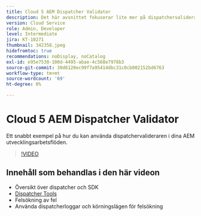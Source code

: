 ```yaml
---
title: Cloud 5 AEM Dispatcher Validator
description: Det här avsnittet fokuserar lite mer på dispatchervalideraren och de enheter som den erbjuder.
version: Cloud Service
role: Admin, Developer
level: Intermediate
jira: KT-10271
thumbnail: 342358.jpeg
hidefromtoc: true
recommendations: noDisplay, noCatalog
exl-id: e95e7530-100d-4495-abae-4c568e7978b3
source-git-commit: 30d6120ec99f7a95414dbc31c0cb002152bd6763
workflow-type: tm+mt
source-wordcount: '69'
ht-degree: 0%

---
```


# Cloud 5 AEM Dispatcher Validator

Ett snabbt exempel på hur du kan använda dispatchervalideraren i dina AEM utvecklingsarbetsflöden.

>[!VIDEO](https://video.tv.adobe.com/v/342358?quality=12&learn=on)

## Innehåll som behandlas i den här videon

+ Översikt över dispatcher och SDK
+ [Dispatcher Tools](https://experienceleague.adobe.com/docs/experience-manager-cloud-service/content/implementing/content-delivery/validation-debug.html)
+ Felsökning av fel
+ Använda dispatcherloggar och körningslägen för felsökning
